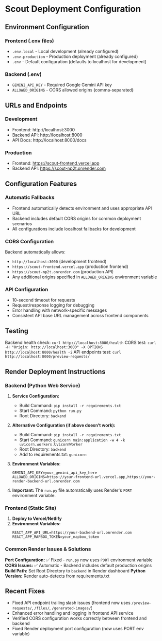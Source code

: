 # Scout Deployment Configuration

## Environment Configuration

### Frontend (.env files)
- `.env.local` - Local development (already configured)
- `.env.production` - Production deployment (already configured)
- `.env` - Default configuration (defaults to localhost for development)

### Backend (.env)
- `GEMINI_API_KEY` - Required Google Gemini API key
- `ALLOWED_ORIGINS` - CORS allowed origins (comma-separated)

## URLs and Endpoints

### Development
- Frontend: http://localhost:3000
- Backend API: http://localhost:8000
- API Docs: http://localhost:8000/docs

### Production
- Frontend: https://scout-frontend.vercel.app
- Backend API: https://scout-np2t.onrender.com

## Configuration Features

### Automatic Fallbacks
- Frontend automatically detects environment and uses appropriate API URL
- Backend includes default CORS origins for common deployment scenarios
- All configurations include localhost fallbacks for development

### CORS Configuration
Backend automatically allows:
- `http://localhost:3000` (development frontend)
- `https://scout-frontend.vercel.app` (production frontend)
- `https://scout-np2t.onrender.com` (production API)
- Any additional origins specified in `ALLOWED_ORIGINS` environment variable

### API Configuration
- 10-second timeout for requests
- Request/response logging for debugging
- Error handling with network-specific messages
- Consistent API base URL management across frontend components

## Testing
Backend health check: `curl http://localhost:8000/health`
CORS test: `curl -H "Origin: http://localhost:3000" -X OPTIONS http://localhost:8000/health -i`
API endpoints test: `curl http://localhost:8000/preview-requests/`

## Render Deployment Instructions

### Backend (Python Web Service)
1. **Service Configuration:**
   - Build Command: `pip install -r requirements.txt`
   - Start Command: `python run.py`
   - Root Directory: `backend`

2. **Alternative Configuration (if above doesn't work):**
   - Build Command: `pip install -r requirements.txt`
   - Start Command: `gunicorn main:application -w 4 -k uvicorn.workers.UvicornWorker`
   - Root Directory: `backend`
   - Add to requirements.txt: `gunicorn`

2. **Environment Variables:**
   ```
   GEMINI_API_KEY=your_gemini_api_key_here
   ALLOWED_ORIGINS=https://your-frontend-url.vercel.app,https://your-render-backend-url.onrender.com
   ```

3. **Important:** The `run.py` file automatically uses Render's `PORT` environment variable.

### Frontend (Static Site)
1. **Deploy to Vercel/Netlify**
2. **Environment Variables:**
   ```
   REACT_APP_API_URL=https://your-backend-url.onrender.com
   REACT_APP_MAPBOX_TOKEN=your_mapbox_token
   ```

### Common Render Issues & Solutions

**Port Configuration:** ✅ Fixed - `run.py` now uses `PORT` environment variable
**CORS Issues:** ✅ Automatic - Backend includes default production origins
**Build Path:** Set Root Directory to `backend` in Render dashboard
**Python Version:** Render auto-detects from requirements.txt

## Recent Fixes
- Fixed API endpoint trailing slash issues (frontend now uses `/preview-requests/`, `/files/`, `/generated-images/`)
- Enhanced error handling and logging in frontend API service
- Verified CORS configuration works correctly between frontend and backend
- Fixed Render deployment port configuration (now uses PORT env variable)